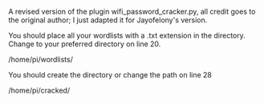 A revised version of the plugin wifi_password_cracker.py, all credit goes to the original author; I just adapted it for Jayofelony's version.

You should place all your wordlists with a .txt extension in the directory. Change to your preferred directory on line 20.

/home/pi/wordlists/

You should create the directory or change the path on line 28

/home/pi/cracked/
